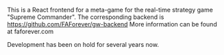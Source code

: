 This is a React frontend for a meta-game for the real-time strategy game "Supreme Commander". 
The corresponding backend is https://github.com/FAForever/gw-backend
More information can be found at faforever.com

Development has been on hold for several years now.
